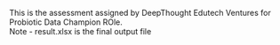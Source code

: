 This is the assessment assigned by DeepThought Edutech Ventures for Probiotic Data Champion ROle.<br>
Note - result.xlsx is the final output file